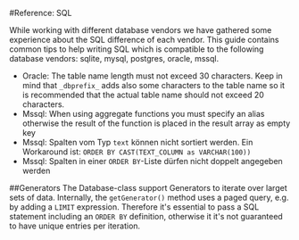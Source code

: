 #Reference: SQL

While working with different database vendors we have gathered some experience
about the SQL difference of each vendor. This guide contains common tips to help 
writing SQL which is compatible to the following database vendors: sqlite, mysql, 
postgres, oracle, mssql.

* Oracle: The table name length must not exceed 30 characters. Keep in mind that
  `_dbprefix_` adds also some characters to the table name so it is recommended that 
  the actual table name should not exceed 20 characters.
* Mssql: When using aggregate functions you must specify an alias otherwise the result 
  of the function is placed in the result array as empty key
* Mssql: Spalten vom Typ `text` können nicht sortiert werden. Ein Workaround ist: 
  `ORDER BY CAST(TEXT_COLUMN as VARCHAR(100))`
* Mssql: Spalten in einer `ORDER BY`-Liste dürfen nicht doppelt angegeben werden

##Generators
The Database-class support Generators to iterate over larget sets of data. Internally,
the `getGenerator()` method uses a paged query, e.g. by adding a `LIMIT` expression.
Therefore it's essential to pass a SQL statement including an `ORDER BY` definition, 
otherwise it it's not guaranteed to have unique entries per iteration. 